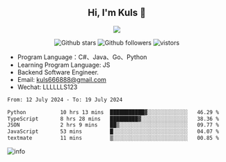 <h2 align="center"> Hi, I'm Kuls 👋 </h2>
<p align="center">
    <p align="center">
        <img src=" https://avatars.githubusercontent.com/u/42165104?s=460&u=5c7fbf0bce7d4b38a15a44676e6f64b529e47598&v=4"/>
    </p>
    <p align="center">
      <img src="https://img.shields.io/github/stars/hellokuls?style=social" alt="Github stars" />
      <img src="https://img.shields.io/github/followers/hellokuls?style=social" alt="Github followers" />
      <img src="https://visitor-badge.glitch.me/badge?page_id=hellokuls.readme" alt="vistors" />
    </p>
</p>

- Program Language：C#、Java、Go、Python
- Learning Program Language: JS
- Backend Software Engineer.
- Email: kuls666888@gmail.com
- Wechat: LLLLLLS123

<!--START_SECTION:waka-->

```txt
From: 12 July 2024 - To: 19 July 2024

Python           10 hrs 13 mins  ███████████▓░░░░░░░░░░░░░   46.29 %
TypeScript       8 hrs 28 mins   █████████▓░░░░░░░░░░░░░░░   38.36 %
JSON             2 hrs 9 mins    ██▒░░░░░░░░░░░░░░░░░░░░░░   09.77 %
JavaScript       53 mins         █░░░░░░░░░░░░░░░░░░░░░░░░   04.07 %
textmate         11 mins         ▒░░░░░░░░░░░░░░░░░░░░░░░░   00.85 %
```

<!--END_SECTION:waka-->

![info](https://github-readme-stats.vercel.app/api?username=hellokuls&show_icons=true&count_private=true&hide=prs&theme=default_repocard)


